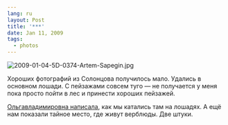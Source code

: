 ```yaml
---
lang: ru
layout: Post
title: '***'
date: Jan 11, 2009
tags:
  - photos
---
```


![2009-01-04-5D-0374-Artem-Sapegin.jpg](photo://663)

Хороших фотографий из Солонцова получилось мало. Удались в основном лошади. С пейзажами совсем туго — не получается у меня пока просто пойти в лес и принести хороших пейзажей.

[Ольгавладимировна написала](http://airve.livejournal.com/529180.html "Про солонцовских лошадей у Ольгивладимировны в журнале"), как мы катались там на лошадях. А ещё нам показали тайное место, где живут верблюды. Две штуки.
